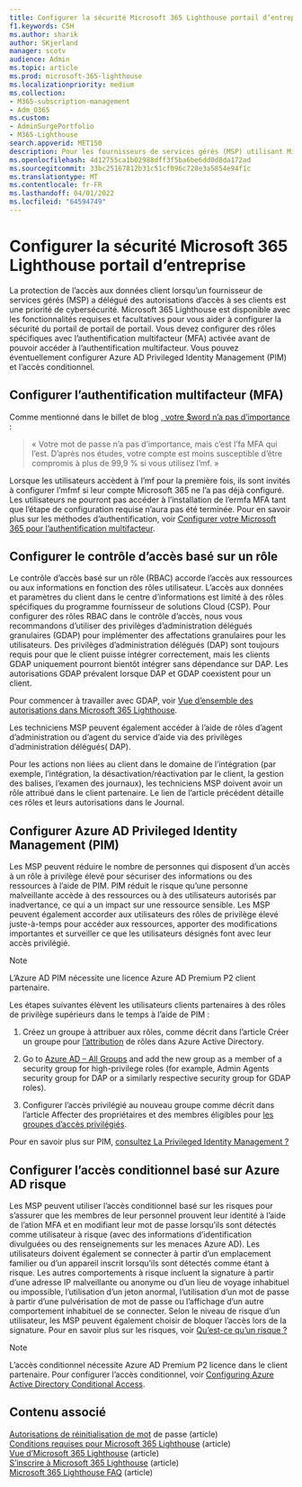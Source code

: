 ```yaml
---
title: Configurer la sécurité Microsoft 365 Lighthouse portail d’entreprise
f1.keywords: CSH
ms.author: sharik
author: SKjerland
manager: scotv
audience: Admin
ms.topic: article
ms.prod: microsoft-365-lighthouse
ms.localizationpriority: medium
ms.collection:
- M365-subscription-management
- Adm_O365
ms.custom:
- AdminSurgePortfolio
- M365-Lighthouse
search.appverid: MET150
description: Pour les fournisseurs de services gérés (MSP) utilisant Microsoft 365 Lighthouse, découvrez comment configurer la sécurité du portail.
ms.openlocfilehash: 4d12755ca1b02988dff3f5ba6be6dd0d8da172ad
ms.sourcegitcommit: 33bc25167812b31c51cf096c728e3a5854e94f1c
ms.translationtype: MT
ms.contentlocale: fr-FR
ms.lasthandoff: 04/01/2022
ms.locfileid: "64594749"
---
```

# <a name="configure-microsoft-365-lighthouse-portal-security"></a>Configurer la sécurité Microsoft 365 Lighthouse portail d’entreprise

La protection de l’accès aux données client lorsqu’un fournisseur de services gérés (MSP) a délégué des autorisations d’accès à ses clients est une priorité de cybersécurité. Microsoft 365 Lighthouse est disponible avec les fonctionnalités requises et facultatives pour vous aider à configurer la sécurité du portail de portail de portail. Vous devez configurer des rôles spécifiques avec l’authentification multifacteur (MFA) activée avant de pouvoir accéder à l’authentification multifacteur. Vous pouvez éventuellement configurer Azure AD Privileged Identity Management (PIM) et l’accès conditionnel.

## <a name="set-up-multifactor-authentication-mfa"></a>Configurer l’authentification multifacteur (MFA)

Comme mentionné dans le billet de blog [, votre $word n’a pas d’importance](https://techcommunity.microsoft.com/t5/azure-active-directory-identity/your-pa-word-doesn-t-matter/ba-p/731984) :

> « Votre mot de passe n’a pas d’importance, mais c’est l’fa MFA qui l’est. D’après nos études, votre compte est moins susceptible d’être compromis à plus de 99,9 % si vous utilisez l’mf. »

Lorsque les utilisateurs accèdent à l’mf pour la première fois, ils sont invités à configurer l’mfmf si leur compte Microsoft 365 ne l’a pas déjà configuré. Les utilisateurs ne pourront pas accéder à l’installation de l’ermfa MFA tant que l’étape de configuration requise n’aura pas été terminée. Pour en savoir plus sur les méthodes d’authentification, voir [Configurer votre Microsoft 365 pour l’authentification multifacteur](https://support.microsoft.com/office/ace1d096-61e5-449b-a875-58eb3d74de14).

## <a name="set-up-role-based-access-control"></a>Configurer le contrôle d’accès basé sur un rôle

Le contrôle d’accès basé sur un rôle (RBAC) accorde l’accès aux ressources ou aux informations en fonction des rôles utilisateur. L’accès aux données et paramètres du client dans le centre d’informations est limité à des rôles spécifiques du programme fournisseur de solutions Cloud (CSP). Pour configurer des rôles RBAC dans le contrôle d’accès, nous vous recommandons d’utiliser des privilèges d’administration délégués granulaires (GDAP) pour implémenter des affectations granulaires pour les utilisateurs. Des privilèges d’administration délégués (DAP) sont toujours requis pour que le client puisse intégrer correctement, mais les clients GDAP uniquement pourront bientôt intégrer sans dépendance sur DAP. Les autorisations GDAP prévalent lorsque DAP et GDAP coexistent pour un client. 

Pour commencer à travailler avec GDAP, voir [Vue d’ensemble des autorisations dans Microsoft 365 Lighthouse](m365-lighthouse-overview-of-permissions.md).

Les techniciens MSP peuvent également accéder à l’aide de rôles d’agent d’administration ou d’agent du service d’aide via des privilèges d’administration délégués( DAP).

Pour les actions non liées au client dans le domaine de l’intégration (par exemple, l’intégration, la désactivation/réactivation par le client, la gestion des balises, l’examen des journaux), les techniciens MSP doivent avoir un rôle attribué dans le client partenaire. Le lien de l’article précédent détaille ces rôles et leurs autorisations dans le Journal.

## <a name="set-up-azure-ad-privileged-identity-management-pim"></a>Configurer Azure AD Privileged Identity Management (PIM)

Les MSP peuvent réduire le nombre de personnes qui disposent d’un accès à un rôle à privilège élevé pour sécuriser des informations ou des ressources à l’aide de PIM. PIM réduit le risque qu’une personne malveillante accède à des ressources ou à des utilisateurs autorisés par inadvertance, ce qui a un impact sur une ressource sensible. Les MSP peuvent également accorder aux utilisateurs des rôles de privilège élevé juste-à-temps pour accéder aux ressources, apporter des modifications importantes et surveiller ce que les utilisateurs désignés font avec leur accès privilégié. 

> [!NOTE]
> L’Azure AD PIM nécessite une licence Azure AD Premium P2 client partenaire.

Les étapes suivantes élèvent les utilisateurs clients partenaires à des rôles de privilège supérieurs dans le temps à l’aide de PIM :

1. Créez un groupe à attribuer aux rôles, comme décrit dans l’article Créer un groupe pour [l’attribution](/azure/active-directory/roles/groups-create-eligible) de rôles dans Azure Active Directory.

2. Go to [Azure AD – All Groups](https://portal.azure.com/#blade/Microsoft_AAD_IAM/GroupsManagementMenuBlade/AllGroups) and add the new group as a member of a security group for high-privilege roles (for example, Admin Agents security group for DAP or a similarly respective security group for GDAP roles).

3. Configurer l’accès privilégié au nouveau groupe comme décrit dans l’article Affecter des propriétaires et des membres éligibles pour [les groupes d’accès privilégiés](/azure/active-directory/privileged-identity-management/groups-assign-member-owner).

Pour en savoir plus sur PIM, [consultez La Privileged Identity Management ?](/azure/active-directory/privileged-identity-management/pim-configure)

## <a name="set-up-risk-based-azure-ad-conditional-access"></a>Configurer l’accès conditionnel basé sur Azure AD risque

Les MSP peuvent utiliser l’accès conditionnel basé sur les risques pour s’assurer que les membres de leur personnel prouvent leur identité à l’aide de l’ation MFA et en modifiant leur mot de passe lorsqu’ils sont détectés comme utilisateur à risque (avec des informations d’identification divulguées ou des renseignements sur les menaces Azure AD). Les utilisateurs doivent également se connecter à partir d’un emplacement familier ou d’un appareil inscrit lorsqu’ils sont détectés comme étant à risque. Les autres comportements à risque incluent la signature à partir d’une adresse IP malveillante ou anonyme ou d’un lieu de voyage inhabituel ou impossible, l’utilisation d’un jeton anormal, l’utilisation d’un mot de passe à partir d’une pulvérisation de mot de passe ou l’affichage d’un autre comportement inhabituel de se connecter. Selon le niveau de risque d’un utilisateur, les MSP peuvent également choisir de bloquer l’accès lors de la signature. Pour en savoir plus sur les risques, voir [Qu’est-ce qu’un risque ?](/azure/active-directory/identity-protection/concept-identity-protection-risks) 

> [!NOTE]
> L’accès conditionnel nécessite Azure AD Premium P2 licence dans le client partenaire. Pour configurer l’accès conditionnel, voir [Configuring Azure Active Directory Conditional Access](/appcenter/general/configuring-aad-conditional-access).

## <a name="related-content"></a>Contenu associé

[Autorisations de réinitialisation de mot](/azure/active-directory/roles/permissions-reference#password-reset-permissions) de passe (article)\
[Conditions requises pour Microsoft 365 Lighthouse](m365-lighthouse-requirements.md) (article)\
[Vue d’Microsoft 365 Lighthouse](m365-lighthouse-overview.md) (article)\
[S’inscrire à Microsoft 365 Lighthouse](m365-lighthouse-sign-up.md) (article)\
[Microsoft 365 Lighthouse FAQ](m365-lighthouse-faq.yml) (article)